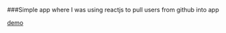 ###Simple app where I was using reactjs to pull users from github into app

[demo](http://plnkr.co/edit/ggqqX9Et7HdK10n5yQBG?p=preview)
